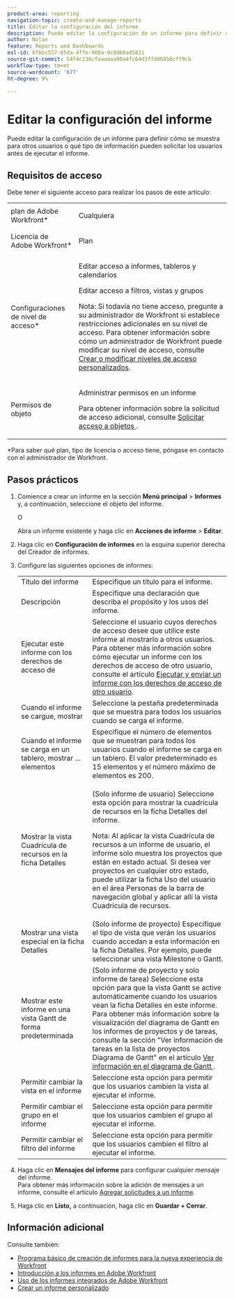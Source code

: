 ```yaml
---
product-area: reporting
navigation-topic: create-and-manage-reports
title: Editar la configuración del informe
description: Puede editar la configuración de un informe para definir cómo se muestra para otros usuarios o qué tipo de información pueden solicitar los usuarios antes de ejecutar el informe.
author: Nolan
feature: Reports and Dashboards
exl-id: 6fbbc557-65da-4ffe-968a-9c8db6a45811
source-git-commit: 54f4c136cfaaaaaa90a4fc64d3ffd06816cff9cb
workflow-type: tm+mt
source-wordcount: '677'
ht-degree: 9%

---
```


# Editar la configuración del informe

Puede editar la configuración de un informe para definir cómo se muestra para otros usuarios o qué tipo de información pueden solicitar los usuarios antes de ejecutar el informe.

## Requisitos de acceso

Debe tener el siguiente acceso para realizar los pasos de este artículo:

<table style="table-layout:auto"> 
 <col> 
 <col> 
 <tbody> 
  <tr> 
   <td role="rowheader">plan de Adobe Workfront*</td> 
   <td> <p>Cualquiera</p> </td> 
  </tr> 
  <tr> 
   <td role="rowheader">Licencia de Adobe Workfront*</td> 
   <td> <p>Plan </p> </td> 
  </tr> 
  <tr> 
   <td role="rowheader">Configuraciones de nivel de acceso*</td> 
   <td> <p>Editar acceso a informes, tableros y calendarios</p> <p>Editar acceso a filtros, vistas y grupos</p> <p>Nota: Si todavía no tiene acceso, pregunte a su administrador de Workfront si establece restricciones adicionales en su nivel de acceso. Para obtener información sobre cómo un administrador de Workfront puede modificar su nivel de acceso, consulte <a href="../../../administration-and-setup/add-users/configure-and-grant-access/create-modify-access-levels.md" class="MCXref xref">Crear o modificar niveles de acceso personalizados</a>.</p> </td> 
  </tr> 
  <tr> 
   <td role="rowheader">Permisos de objeto</td> 
   <td> <p>Administrar permisos en un informe</p> <p>Para obtener información sobre la solicitud de acceso adicional, consulte <a href="../../../workfront-basics/grant-and-request-access-to-objects/request-access.md" class="MCXref xref">Solicitar acceso a objetos </a>.</p> </td> 
  </tr> 
 </tbody> 
</table>

&#42;Para saber qué plan, tipo de licencia o acceso tiene, póngase en contacto con el administrador de Workfront.

## Pasos prácticos

1. Comience a crear un informe en la sección **Menú principal** > **Informes** y, a continuación, seleccione el objeto del informe.

   O

   Abra un informe existente y haga clic en **Acciones de informe** > **Editar**.

1. Haga clic en **Configuración de informes** en la esquina superior derecha del Creador de informes.
1. Configure las siguientes opciones de informes:

   <table style="table-layout:auto"> 
    <col> 
    <col> 
    <tbody> 
     <tr> 
      <td role="rowheader">Título del informe</td> 
      <td>Especifique un título para el informe.</td> 
     </tr> 
     <tr> 
      <td role="rowheader">Descripción</td> 
      <td>Especifique una declaración que describa el propósito y los usos del informe.</td> 
     </tr> 
     <tr> 
      <td role="rowheader">Ejecutar este informe con los derechos de acceso de</td> 
      <td>Seleccione el usuario cuyos derechos de acceso desee que utilice este informe al mostrarlo a otros usuarios. Para obtener más información sobre cómo ejecutar un informe con los derechos de acceso de otro usuario, consulte el artículo <a href="../../../reports-and-dashboards/reports/creating-and-managing-reports/run-deliver-report-access-rights-another-user.md" class="MCXref xref">Ejecutar y enviar un informe con los derechos de acceso de otro usuario</a>.</td> 
     </tr> 
     <tr> 
      <td role="rowheader">Cuando el informe se cargue, mostrar</td> 
      <td>Seleccione la pestaña predeterminada que se muestra para todos los usuarios cuando se carga el informe.</td> 
     </tr> 
     <tr> 
      <td role="rowheader">Cuando el informe se carga en un tablero, mostrar ... elementos</td> 
      <td>Especifique el número de elementos que se muestran para todos los usuarios cuando el informe se carga en un tablero. El valor predeterminado es 15 elementos y el número máximo de elementos es 200.</td> 
     </tr> 
     <tr> 
      <td role="rowheader">Mostrar la vista Cuadrícula de recursos en la ficha Detalles</td> 
      <td> <p>(Solo informe de usuario) Seleccione esta opción para mostrar la cuadrícula de recursos en la ficha Detalles del informe.</p> <p>Nota: Al aplicar la vista Cuadrícula de recursos a un informe de usuario, el informe solo muestra los proyectos que están en estado actual. Si desea ver proyectos en cualquier otro estado, puede utilizar la ficha Uso del usuario en el área Personas de la barra de navegación global y aplicar allí la vista Cuadrícula de recursos. <!--
         <MadCap:conditionalText data-mc-conditions="QuicksilverOrClassic.Draft mode">
          For more information about using the Resource Grid, see the article Overview of the Resource Grid . (drafted because this article is drafted also: Article is in draft Feb 1, 2021)
         </MadCap:conditionalText>
        --></p> </td> 
     </tr> 
     <tr> 
      <td role="rowheader">Mostrar una vista especial en la ficha Detalles</td> 
      <td>(Solo informe de proyecto) Especifique el tipo de vista que verán los usuarios cuando accedan a esta información en la ficha Detalles. Por ejemplo, puede seleccionar una vista Milestone o Gantt.</td> 
     </tr> 
     <tr> 
      <td role="rowheader">Mostrar este informe en una vista Gantt de forma predeterminada</td> 
      <td>(Solo informe de proyecto y solo informe de tarea) Seleccione esta opción para que la vista Gantt se active automáticamente cuando los usuarios vean la ficha Detalles en este informe.<br>Para obtener más información sobre la visualización del diagrama de Gantt en los informes de proyectos y de tareas, consulte la sección "Ver información de tareas en la lista de proyectos Diagrama de Gantt" en el artículo <a href="../../../manage-work/gantt-chart/use-the-gantt-chart/view-info-in-gantt.md" class="MCXref xref">Ver información en el diagrama de Gantt </a>.</td> 
     </tr> 
     <tr> 
      <td role="rowheader">Permitir cambiar la vista en el informe</td> 
      <td>Seleccione esta opción para permitir que los usuarios cambien la vista al ejecutar el informe.</td> 
     </tr> 
     <tr> 
      <td role="rowheader">Permitir cambiar el grupo en el informe</td> 
      <td>Seleccione esta opción para permitir que los usuarios cambien el grupo al ejecutar el informe.</td> 
     </tr> 
     <tr> 
      <td role="rowheader">Permitir cambiar el filtro del informe</td> 
      <td>Seleccione esta opción para permitir que los usuarios cambien el filtro al ejecutar el informe.</td> 
     </tr> 
    </tbody> 
   </table>

1. Haga clic en **Mensajes del informe** para configurar cualquier mensaje del informe.\
   Para obtener más información sobre la adición de mensajes a un informe, consulte el artículo [Agregar solicitudes a un informe](../../../reports-and-dashboards/reports/creating-and-managing-reports/add-prompt-report.md).

1. Haga clic en **Listo,** a continuación, haga clic en **Guardar + Cerrar**.

## Información adicional

Consulte también:

* [Programa básico de creación de informes para la nueva experiencia de Workfront](https://one.workfront.com/s/basic-report-creation-program)
* [Introducción a los informes en Adobe Workfront](../../../reports-and-dashboards/reports/reporting/get-started-reports-workfront.md)
* [Uso de los informes integrados de Adobe Workfront](../../../reports-and-dashboards/reports/using-built-in-reports/use-workfront-built-in-reports.md)
* [Crear un informe personalizado](../../../reports-and-dashboards/reports/creating-and-managing-reports/create-custom-report.md)
